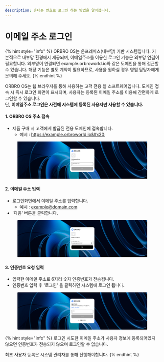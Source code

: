 ```yaml
---
description: 휴대폰 번호로 로그인 하는 방법을 알아봅니다.
---
```


# 이메일 주소 로그인

{% hint style="info" %}
ORBRO OS는 온프레미스(내부망) 기반 시스템입니다. 기본적으로 내부망 환경에서 제공되며, 이메일주소를 이용한 로그인 기능은 외부망 연결이 필요합니다. 외부망이 연결되면 example.orbroworld.io와 같은 도메인을 통해 접근할 수 있습니다. 해당 기능은 별도 계약이 필요하므로, 사용을 원하실 경우 영업 담당자에게 문의해 주세요.
{% endhint %}

ORBRO OS는 웹 브라우저를 통해 사용하는 고객 전용 웹 소프트웨어입니다. 도메인 접속 시 즉시 로그인 화면이 표시되며, 사용자는 등록된 이메일 주소를 이용해 간편하게 로그인할 수 있습니다.\
단, **이메일주소 로그인은 사전에 시스템에 등록된 사용자만 사용할 수 있습니다.**



#### 1. ORBRO OS 주소 접속

* 제품 구매 시 고객에게 발급된 전용 도메인에 접속합니다.
  * 예시 : https://example.orbroworld.io&#x20;

<figure><img src="../../.gitbook/assets/login id - 8 1 (1).png" alt=""><figcaption></figcaption></figure>

#### 2. 이메일 주소 입력

* 로그인화면에서 이메일 주소를 입력합니다.
  * 예시 : example@domain.com
* '다음' 버튼을 클릭합니다.

<figure><img src="../../.gitbook/assets/3.png" alt=""><figcaption></figcaption></figure>

#### 3. 인증번호 요청 입력

* 입력한 이메일 주소로 6자리 숫자 인증번호가 전송됩니다.
* 인증번호 입력 후 '로그인' 을 클릭하면 시스템에 로그인 됩니다.

<figure><img src="../../.gitbook/assets/1-1-2.png" alt=""><figcaption></figcaption></figure>

{% hint style="info" %}
로그인 시도한 이메일 주소가 사용자 정보에 등록되어있지 않으면 인증번호가 전송되지 않으며 로그인할 수 없습니다.&#x20;

최초 사용자 등록은 시스템 관리자를 통해 진행해야합니다.
{% endhint %}
